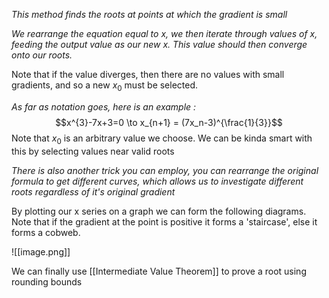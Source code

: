 *This method finds the roots at points at which the gradient is small*

*We rearrange the equation equal to x, we then iterate through values of x, feeding the output value as our new x. This value should then converge onto our roots.*

Note that if the value diverges, then there are no values with small gradients, and so a new $x_0$ must be selected.

*As far as notation goes, here is an example :*
$$x^{3}-7x+3=0 \to x_{n+1} = (7x_n-3)^{\frac{1}{3}}$$
Note that $x_{0}$ is an arbitrary value we choose. We can be kinda smart with this by selecting values near valid roots

*There is also another trick you can employ, you can rearrange the original formula to get different curves, which allows us to investigate different roots regardless of it's original gradient*

By plotting our x series on a graph we can form the following diagrams. Note that if the gradient at the point is positive it forms a 'staircase', else it forms a cobweb.

![[image.png]]

We can finally use [[Intermediate Value Theorem]] to prove a root using rounding bounds